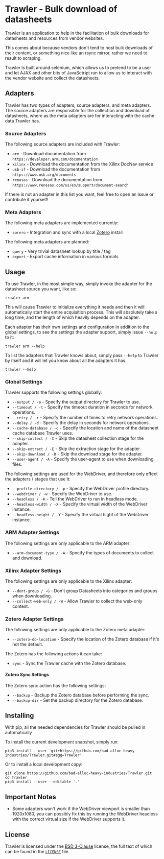 # Trawler - Bulk download of datasheets

Trawler is an application to help in the facilitation of bulk downloads for datasheets and resources from vendor websites.

This comes about because vendors don't tend to host bulk downloads of their content, or something nice like an rsync mirror, rather we need to result to scraping.

Trawler is built around selenium, which allows us to pretend to be a user and let AJAX and other bits of JavaSctript run to allow us to interact with the vendor website and collect the datasheets.


## Adapters

Trawler has two types of adapters, source adapters, and meta adapters. The source adapters are responsible for the collection and download of datasheets, where as the meta adapters are for interacting with the cache data Trawler has.

### Source Adapters

The following source adapters are included with Trawler:
 * `arm` - Download documentation from `https://developer.arm.com/documentation`
 * `xilinx` - Download the documentation from the Xilinx DocNav service
 * `usb-if` - Download the documentation from `https://www.usb.org/documents`
 * `renasas` - Download the documentation from `https://www.renesas.com/us/en/support/document-search`

If there is not an adapter in this list you want, feel free to open an issue or contribute it yourself!

### Meta Adapters

The following meta adapters are implemented currently:
 * `zorero` - Integration and sync with a local [Zotero](https://www.zotero.org/) install

The following meta adapters are planned:
 * `query` - Very trivial datasheet lookup by title / tag
 * `export` - Export cache information in various formats

## Usage

To use Trawler, in the most simple way, simply invoke the adapter for the datasheet source you want, like so:
```
trawler arm
```

This will cause Trawler to initialize everything it needs and then it will automatically start the entire acquisition process. This will absolutely take a long time, and the length of which heavily depends on the adapter.

Each adapter has their own settings and configuration in addition to the global settings, to see the settings the adapter support, simply issue `--help` to it:
```
trawler arm --help
```

To list the adapters that Trawler knows about, simply pass `--help` to Trawler by itself and it will let you know about all the adapters it has
```
trawler --help
```

### Global Settings

Trawler supports the following settings globally:
 * `--output / -o` - Specify the output directory for Trawler to use.
 * `--timeout / -t` - Specify the timeout duration in seconds for network operations.
 * `--retry / -r` - Specify the number of times to retry network operations.
 * `--delay / -d` - Specify the delay in seconds for network operations.
 * `--cache-database / -c` - Specify the location and name of the datasheet cache database Trawler uses.
 * `--skip-collect / -C` - Skip the datasheet collection stage for the adapter.
 * `--skip-extract / -E` - Skip the extraction stage for the adapter.
 * `--skip-download / -D` - Skip the download stage for the adapter.
 * `--user-agent / -A` - Specify the user-agent to use when downloading files.

The following settings are used for the WebDriver, and therefore only effect the adapters / stages that use it:
 * `--profile-directory / -p` - Specify the WebDriver profile directory.
 * `--webdriver / -w` - Specify the WebDriver to use.
 * `--headless / -H` - Tell the WebDriver to run in headless mode.
 * `--headless-width / -X` - Specify the virtual width of the WebDriver instance.
 * `--headless-height / -Y` - Specify the virtual hight of the WebDriver instance.

### ARM Adapter Settings

The following settings are only applicable to the ARM adapter:
 * `--arm-document-type / -A` - Specify the types of documents to collect and download.

### Xilinx Adapter Settings

The following settings are only applicable to the Xilinx adapter:
 * `--dont-group / -G` - Don't group Datasheets into categories and groups when downloading.
 * `--collect-web-only / -W` - Allow Trawler to collect the web-only content.
 
### Zotero Adapter Settings

The following settings are only applicable to the Zotero meta adapter:
 * `--zotero-db-location` - Specify the location of the Zotero database if it's not the default.


The Zotero has the following actions it can take:
 * `sync` - Sync the Trawler cache with the Zotero database.

#### Zotero Sync Settings

The Zotero sync action has the following settings:
 * `--backup` - Backup the Zotero database before performing the sync.
 * `--backup-dir` - Set the backup directory for the Zotero database.

## Installing

With pip, all the needed dependencies for Trawler should be pulled in automatically

To install the current development snapshot, simply run:
```
pip3 install --user 'git+https://github.com/bad-alloc-heavy-industries/Trawler.git#egg=Trawler'
```
Or to install a local development copy:
```
git clone https://github.com/bad-alloc-heavy-industries/Trawler.git
cd Trawler
pip3 install --user --editable '.'
```

## Important Notes

 * Some adapters won't work if the WebDriver viewport is smaller than 1920x1080, you can possibly fix this by running the WebDriver headless with the correct virtual size if the WebDriver supports it.

## License
Trawler is licensed under the [BSD 3-Clause](https://spdx.org/licenses/BSD-3-Clause.html) license, the full text of which can be found in the [`LICENSE`](LICENSE) file.
